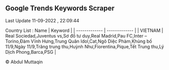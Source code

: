 

## Google Trends Keywords Scraper 
 
Last Update 11-09-2022 , 22:09:44

Country List :
 Name  | Keyword |
| ------------- | ------------- |
| VIETNAM | Real Sociedad,Juventus vs,Sơ đồ tư duy,Real Madrid,Pau FC,Inter – Torino,Đàm Vĩnh Hưng,Trung Quân Idol,Cat,Ngô Diệc Phàm,Khủng bố 11/9,Ngày 11/9,Trăng trung thu,Huỳnh Như,Fiorentina,Pique,Tết Trung thu,Lý Dịch Phong,Barca,PSG |



© Abdul Muttaqin 

